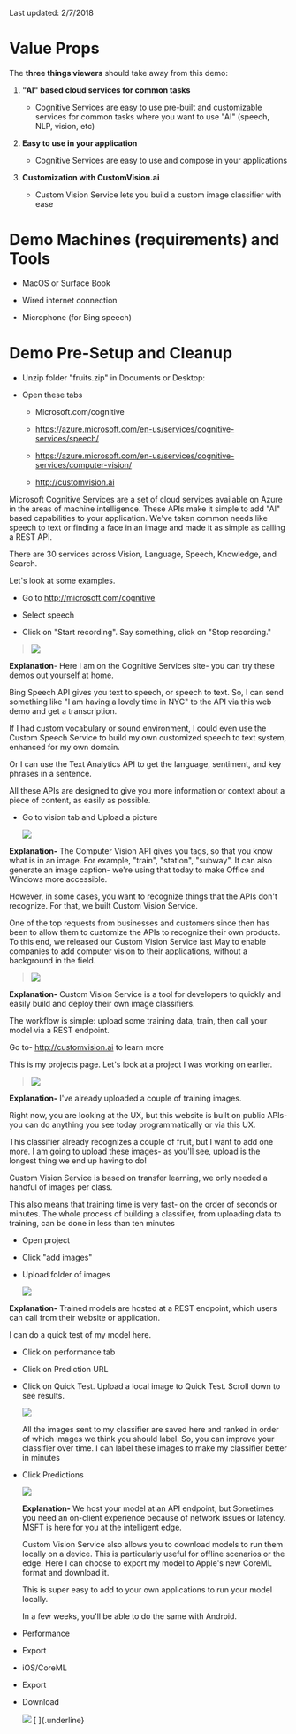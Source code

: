 Last updated: 2/7/2018

Value Props
===========

The **three things viewers** should take away from this demo:

1.  **"AI" based cloud services for common tasks**

    -   Cognitive Services are easy to use pre-built and customizable
        services for common tasks where you want to use "AI" (speech,
        NLP, vision, etc)

2.  **Easy to use in your application**

    -   Cognitive Services are easy to use and compose in your
        applications

3.  **Customization with CustomVision.ai**

    -   Custom Vision Service lets you build a custom image classifier
        with ease

Demo Machines (requirements) and Tools
======================================

-   MacOS or Surface Book

-   Wired internet connection

-   Microphone (for Bing speech)

Demo Pre-Setup and Cleanup
==========================

-   Unzip folder "fruits.zip" in Documents or Desktop:

-   Open these tabs

    -   Microsoft.com/cognitive

    -   <https://azure.microsoft.com/en-us/services/cognitive-services/speech/>

    -   <https://azure.microsoft.com/en-us/services/cognitive-services/computer-vision/>

    -   <http://customvision.ai>

Microsoft Cognitive Services are a set of cloud services available on
Azure in the areas of machine intelligence. These APIs make it simple to
add "AI" based capabilities to your application. We've taken common
needs like speech to text or finding a face in an image and made it as
simple as calling a REST API.

There are 30 services across Vision, Language, Speech, Knowledge, and
Search.

Let's look at some examples.

-   Go to <http://microsoft.com/cognitive>

-   Select speech

-   Click on "Start recording". Say something, click on "Stop
    recording."

> ![](./Images/media/image1.png)

**Explanation**- Here I am on the Cognitive Services site- you can try
these demos out yourself at home.

Bing Speech API gives you text to speech, or speech to text. So, I can
send something like "I am having a lovely time in NYC" to the API via
this web demo and get a transcription.

If I had custom vocabulary or sound environment, I could even use the
Custom Speech Service to build my own customized speech to text system,
enhanced for my own domain.

Or I can use the Text Analytics API to get the language, sentiment, and
key phrases in a sentence.

All these APIs are designed to give you more information or context
about a piece of content, as easily as possible.

-   Go to vision tab and Upload a picture

    ![](./Images/media/image2.png)

**Explanation-** The Computer Vision API gives you tags, so that you
know what is in an image. For example, "train", "station", "subway". It
can also generate an image caption- we're using that today to make
Office and Windows more accessible.

However, in some cases, you want to recognize things that the APIs don't
recognize. For that, we built Custom Vision Service.

One of the top requests from businesses and customers since then has
been to allow them to customize the APIs to recognize their own
products. To this end, we released our Custom Vision Service last May to
enable companies to add computer vision to their applications, without a
background in the field.

> ![](./Images/media/image3.png)

**Explanation-** Custom Vision Service is a tool for developers to quickly and easily
build and deploy their own image classifiers.

The workflow is simple: upload some training data, train, then call your
model via a REST endpoint.

Go to- <http://customvision.ai> to learn more

This is my projects page. Let's look at a project I was working on
earlier.

> ![](./Images/media/image4.png)

**Explanation-** I've already uploaded a couple of training images.

Right now, you are looking at the UX, but this website is built on
public APIs- you can do anything you see today programmatically or via
this UX.

This classifier already recognizes a couple of fruit, but I want to add
one more. I am going to upload these images- as you'll see, upload is
the longest thing we end up having to do!

Custom Vision Service is based on transfer learning, we only needed a
handful of images per class.

This also means that training time is very fast- on the order of seconds
or minutes. The whole process of building a classifier, from uploading
data to training, can be done in less than ten minutes

-   Open project

-   Click "add images"

-   Upload folder of images

    ![](./Images/media/image5.png)

**Explanation-** Trained models are hosted at a REST endpoint, which users can call from
their website or application.

I can do a quick test of my model here.

-   Click on performance tab

-   Click on Prediction URL

-   Click on Quick Test. Upload a local image to Quick Test. Scroll down
    to see results.

    ![](./Images/media/image6.png)

    All the images sent to my classifier are saved here and ranked in
    order of which images we think you should label. So, you can improve
    your classifier over time. I can label these images to make my
    classifier better in minutes

<!-- -->

-   Click Predictions

    ![](./Images/media/image7.png)

    **Explanation-** We host your model at an API endpoint, but Sometimes you need an
    on-client experience because of network issues or latency. MSFT is
    here for you at the intelligent edge.

    Custom Vision Service also allows you to download models to run them
    locally on a device. This is particularly useful for offline
    scenarios or the edge. Here I can choose to export my model to
    Apple's new CoreML format and download it.

    This is super easy to add to your own applications to run your model
    locally.

    In a few weeks, you'll be able to do the same with Android.

-   Performance

-   Export

-   iOS/CoreML

-   Export

-   Download

    ![](./Images/media/image8.png)
[ ]{.underline}
